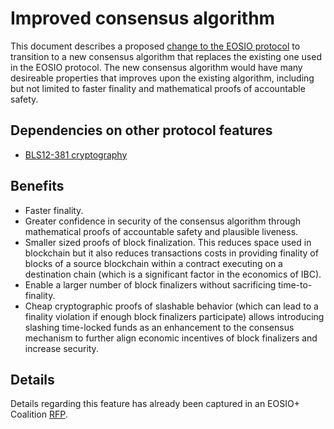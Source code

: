 # Improved consensus algorithm

This document describes a proposed [change to the EOSIO protocol](../README.md) to transition to a new consensus algorithm that replaces the existing one used in the EOSIO protocol. The new consensus algorithm would have many desireable properties that improves upon the existing algorithm, including but not limited to faster finality and mathematical proofs of accountable safety.

## Dependencies on other protocol features

* [BLS12-381 cryptography](../bls12/bls12.md)

## Benefits

* Faster finality.
* Greater confidence in security of the consensus algorithm through mathematical proofs of accountable safety and plausible liveness.
* Smaller sized proofs of block finalization. This reduces space used in blockchain but it also reduces transactions costs in providing finality of blocks of a source blockchain within a contract executing on a destination chain (which is a significant factor in the economics of IBC).
* Enable a larger number of block finalizers without sacrificing time-to-finality.
* Cheap cryptographic proofs of slashable behavior (which can lead to a finality violation if enough block finalizers participate) allows introducing slashing time-locked funds as an enhancement to the consensus mechanism to further align economic incentives of block finalizers and increase security.

## Details

Details regarding this feature has already been captured in an EOSIO+ Coalition [RFP](https://github.com/eosnetworkfoundation/Coalition-RFPs/blob/main/2022%2004%20RFP%20-%20Faster%20Finality.pdf).